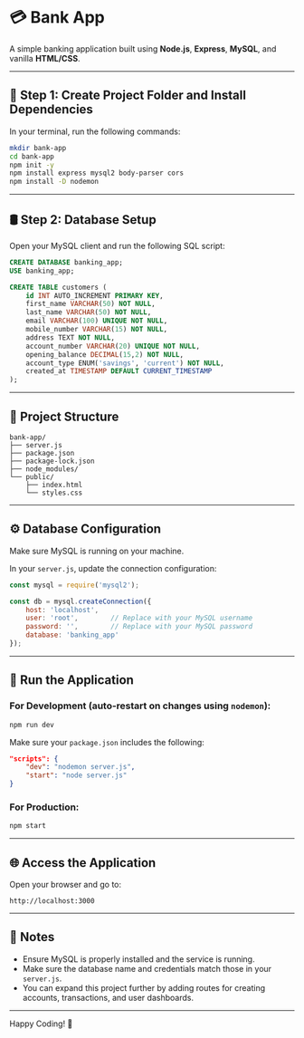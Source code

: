 
# 💳 Bank App

A simple banking application built using **Node.js**, **Express**, **MySQL**, and vanilla **HTML/CSS**.

---

## 📁 Step 1: Create Project Folder and Install Dependencies

In your terminal, run the following commands:

```bash
mkdir bank-app
cd bank-app
npm init -y
npm install express mysql2 body-parser cors
npm install -D nodemon
```

---

## 🛢️ Step 2: Database Setup

Open your MySQL client and run the following SQL script:

```sql
CREATE DATABASE banking_app;
USE banking_app;

CREATE TABLE customers (
    id INT AUTO_INCREMENT PRIMARY KEY,
    first_name VARCHAR(50) NOT NULL,
    last_name VARCHAR(50) NOT NULL,
    email VARCHAR(100) UNIQUE NOT NULL,
    mobile_number VARCHAR(15) NOT NULL,
    address TEXT NOT NULL,
    account_number VARCHAR(20) UNIQUE NOT NULL,
    opening_balance DECIMAL(15,2) NOT NULL,
    account_type ENUM('savings', 'current') NOT NULL,
    created_at TIMESTAMP DEFAULT CURRENT_TIMESTAMP
);
```

---

## 📂 Project Structure

```
bank-app/
├── server.js
├── package.json
├── package-lock.json
├── node_modules/
└── public/
    ├── index.html
    └── styles.css
```

---

## ⚙️ Database Configuration

Make sure MySQL is running on your machine.

In your `server.js`, update the connection configuration:

```js
const mysql = require('mysql2');

const db = mysql.createConnection({
    host: 'localhost',
    user: 'root',        // Replace with your MySQL username
    password: '',        // Replace with your MySQL password
    database: 'banking_app'
});
```

---

## 🚀 Run the Application

### For Development (auto-restart on changes using `nodemon`):

```bash
npm run dev
```

Make sure your `package.json` includes the following:

```json
"scripts": {
    "dev": "nodemon server.js",
    "start": "node server.js"
}
```

### For Production:

```bash
npm start
```

---

## 🌐 Access the Application

Open your browser and go to:

```
http://localhost:3000
```

---

## 📝 Notes

- Ensure MySQL is properly installed and the service is running.
- Make sure the database name and credentials match those in your `server.js`.
- You can expand this project further by adding routes for creating accounts, transactions, and user dashboards.

---

Happy Coding! 🚀
